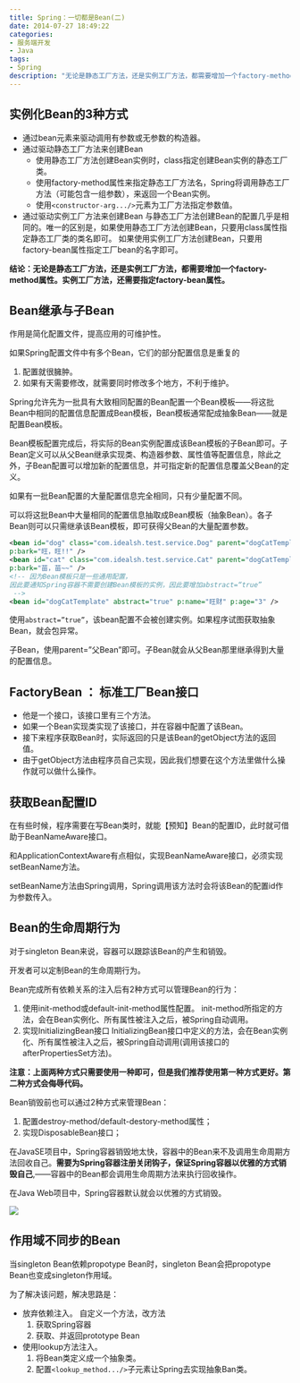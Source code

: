 ```yaml
---
title: Spring：一切都是Bean(二)
date: 2014-07-27 18:49:22
categories:
- 服务端开发
- Java
tags:
- Spring
description: "无论是静态工厂方法，还是实例工厂方法，都需要增加一个factory-method属性。实例工厂方法，还需要指定factory-bean属性"
---
```


## 实例化Bean的3种方式

- 通过bean元素来驱动调用有参数或无参数的构造器。
- 通过驱动静态工厂方法来创建Bean
  - 使用静态工厂方法创建Bean实例时，class指定创建Bean实例的静态工厂类。
  - 使用factory-method属性来指定静态工厂方法名，Spring将调用静态工厂方法（可能包含一组参数），来返回一个Bean实例。
  - 使用`<constructor-arg.../>`元素为工厂方法指定参数值。
- 通过驱动实例工厂方法来创建Bean
  与静态工厂方法创建Bean的配置几乎是相同的。唯一的区别是，如果使用静态工厂方法创建Bean，只要用class属性指定静态工厂类的类名即可。
  如果使用实例工厂方法创建Bean，只要用factory-bean属性指定工厂bean的名字即可。

**结论：无论是静态工厂方法，还是实例工厂方法，都需要增加一个factory-method属性。实例工厂方法，还需要指定factory-bean属性。**

## Bean继承与子Bean

作用是简化配置文件，提高应用的可维护性。

如果Spring配置文件中有多个Bean，它们的部分配置信息是重复的
1. 配置就很臃肿。
2. 如果有天需要修改，就需要同时修改多个地方，不利于维护。  

Spring允许先为一批具有大致相同配置的Bean配置一个Bean模板——将这批Bean中相同的配置信息配置成Bean模板，Bean模板通常配成抽象Bean——就是配置Bean模板。

Bean模板配置完成后，将实际的Bean实例配置成该Bean模板的子Bean即可。子Bean定义可以从父Bean继承实现类、构造器参数、属性值等配置信息，除此之外，子Bean配置可以增加新的配置信息，并可指定新的配置信息覆盖父Bean的定义。

如果有一批Bean配置的大量配置信息完全相同，只有少量配置不同。

可以将这批Bean中大量相同的配置信息抽取成Bean模板（抽象Bean）。各子Bean则可以只需继承该Bean模板，即可获得父Bean的大量配置参数。
```xml
<bean id="dog" class="com.idealsh.test.service.Dog" parent="dogCatTemplate"
p:bark="旺，旺!!" />
<bean id="cat" class="com.idealsh.test.service.Cat" parent="dogCatTemplate"
p:bark="苗，苗~~" />
<!-- 因为Bean模板只是一些通用配置，
因此要通知Spring容器不需要创建Bean模板的实例，因此要增加abstract=“true”
 -->
<bean id="dogCatTemplate" abstract="true" p:name="旺财" p:age="3" />
```

使用`abstract=”true”`，该bean配置不会被创建实例。如果程序试图获取抽象Bean，就会包异常。

子Bean，使用parent=”父Bean”即可。子Bean就会从父Bean那里继承得到大量的配置信息。

## FactoryBean ： 标准工厂Bean接口

- 他是一个接口，该接口里有三个方法。
- 如果一个Bean实现类实现了该接口，并在容器中配置了该Bean。
- 接下来程序获取Bean时，实际返回的只是该Bean的getObject方法的返回值。
- 由于getObject方法由程序员自己实现，因此我们想要在这个方法里做什么操作就可以做什么操作。

## 获取Bean配置ID

在有些时候，程序需要在写Bean类时，就能【预知】Bean的配置ID，此时就可借助于BeanNameAware接口。

和ApplicationContextAware有点相似，实现BeanNameAware接口，必须实现setBeanName方法。

setBeanName方法由Spring调用，Spring调用该方法时会将该Bean的配置id作为参数传入。

## Bean的生命周期行为

对于singleton Bean来说，容器可以跟踪该Bean的产生和销毁。

开发者可以定制Bean的生命周期行为。

Bean完成所有依赖关系的注入后有2种方式可以管理Bean的行为：
1. 使用init-method或default-init-method属性配置。
  init-method所指定的方法，会在Bean实例化、所有属性被注入之后，被Spring自动调用。
2. 实现InitializingBean接口
  InitializingBean接口中定义的方法，会在Bean实例化、所有属性被注入之后，被Spring自动调用(调用该接口的afterPropertiesSet方法)。

**注意：上面两种方式只需要使用一种即可，但是我们推荐使用第一种方式更好。第二种方式会侮辱代码。**

Bean销毁前也可以通过2种方式来管理Bean：
1. 配置destroy-method/default-destory-method属性；
2. 实现DisposableBean接口；    

在JavaSE项目中，Spring容器销毁地太快，容器中的Bean来不及调用生命周期方法回收自己。**需要为Spring容器注册关闭钩子，保证Spring容器以优雅的方式销毁自己**,——容器中的Bean都会调用生命周期方法来执行回收操作。

在Java Web项目中，Spring容器默认就会以优雅的方式销毁。

![](//ww3.sinaimg.cn/large/006tNc79ly1g5d7v5ouubj30j508ntad.jpg)

## 作用域不同步的Bean

当singleton Bean依赖propotype Bean时，singleton Bean会把propotype Bean也变成singleton作用域。

为了解决该问题，解决思路是：
- 放弃依赖注入。
  自定义一个方法，改方法
  1. 获取Spring容器
  2. 获取、并返回prototype Bean
- 使用lookup方法注入。
  1. 将Bean类定义成一个抽象类。
  2. 配置`<lookup_method.../>`子元素让Spring去实现抽象Ban类。
